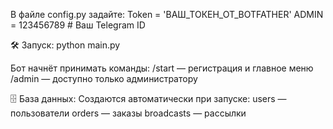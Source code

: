 В файле config.py задайте:
Token = 'ВАШ_ТОКЕН_ОТ_BOTFATHER'
ADMIN = 123456789  # Ваш Telegram ID

🛠 Запуск:
python main.py

Бот начнёт принимать команды:
/start — регистрация и главное меню
/admin — доступно только администратору

🗄 База данных:
Создаются автоматически при запуске:
users — пользователи
orders — заказы
broadcasts — рассылки
